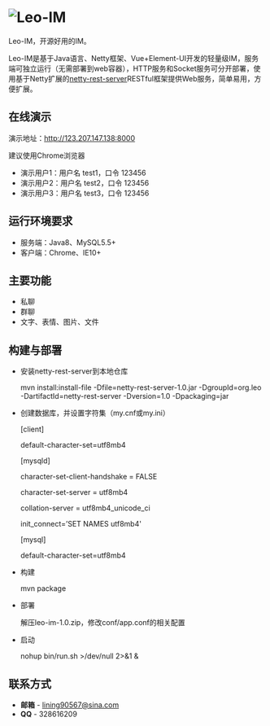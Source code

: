 # ![Leo-IM](https://raw.githubusercontent.com/wiki/lining90567/leo-im-server/leo-im.png)

Leo-IM，开源好用的IM。

Leo-IM是基于Java语言、Netty框架、Vue+Element-UI开发的轻量级IM，服务端可独立运行（无需部署到web容器），HTTP服务和Socket服务可分开部署，使用基于Netty扩展的[netty-rest-server](https://github.com/lining90567/netty-rest-server)RESTful框架提供Web服务，简单易用，方便扩展。

## 在线演示

演示地址：<a href="http://123.207.147.138:8000" target="_blank">http://123.207.147.138:8000</a>

建议使用Chrome浏览器

- 演示用户1：用户名 test1，口令 123456
- 演示用户2：用户名 test2，口令 123456
- 演示用户3：用户名 test3，口令 123456

## 运行环境要求

- 服务端：Java8、MySQL5.5+
- 客户端：Chrome、IE10+

## 主要功能

- 私聊
- 群聊
- 文字、表情、图片、文件

## 构建与部署

- 安装netty-rest-server到本地仓库

	mvn install:install-file -Dfile=netty-rest-server-1.0.jar -DgroupId=org.leo -DartifactId=netty-rest-server -Dversion=1.0 -Dpackaging=jar

- 创建数据库，并设置字符集（my.cnf或my.ini）

	[client]
	
	default-character-set=utf8mb4

	[mysqld]
	
	character-set-client-handshake = FALSE

	character-set-server = utf8mb4

	collation-server = utf8mb4_unicode_ci

	init_connect=’SET NAMES utf8mb4'

	[mysql]
	
	default-character-set=utf8mb4

- 构建

	mvn package

- 部署

	解压leo-im-1.0.zip，修改conf/app.conf的相关配置

- 启动

	nohup bin/run.sh >/dev/null 2>&1 &
	
## 联系方式
- **邮箱** - lining90567@sina.com
- **QQ** - 328616209